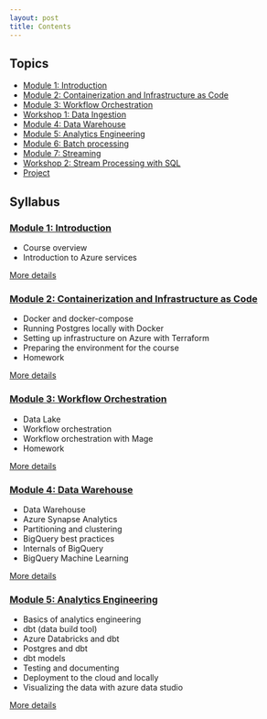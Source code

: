 ```yaml
---
layout: post
title: Contents
---
```




## Topics

* [Module 1: Introduction](#module-1-introduction)
* [Module 2: Containerization and Infrastructure as Code](#module-2-containerization-and-infrastructure-as-code)
* [Module 3: Workflow Orchestration](#module-3-workflow-orchestration)
* [Workshop 1: Data Ingestion](#workshop-1-data-ingestion)
* [Module 4: Data Warehouse](#module-4-data-warehouse)
* [Module 5: Analytics Engineering](#module-5-analytics-engineering)
* [Module 6: Batch processing](#module-6-batch-processing)
* [Module 7: Streaming](#module-7-streaming)
* [Workshop 2: Stream Processing with SQL](#workshop-2-stream-processing-with-sql)
* [Project](#project)

## Syllabus

### [Module 1: Introduction](introduction/)

* Course overview
* Introduction to Azure services


[More details](introduction/index.md/)

### [Module 2: Containerization and Infrastructure as Code](docker-terraform/)

* Docker and docker-compose
* Running Postgres locally with Docker
* Setting up infrastructure on Azure with Terraform
* Preparing the environment for the course
* Homework

[More details](docker-terraform/index.md)

### [Module 3: Workflow Orchestration](workflow-orchestration/)

* Data Lake
* Workflow orchestration
* Workflow orchestration with Mage
* Homework

[More details](workflow-orchestration/index.md)

### [Module 4: Data Warehouse](data-warehouse/)

* Data Warehouse
* Azure Synapse Analytics
* Partitioning and clustering
* BigQuery best practices
* Internals of BigQuery
* BigQuery Machine Learning

[More details](data-warehouse/index.md)

### [Module 5: Analytics Engineering](analytics-engineering/)

* Basics of analytics engineering
* dbt (data build tool)
* Azure Databricks and dbt
* Postgres and dbt
* dbt models
* Testing and documenting
* Deployment to the cloud and locally
* Visualizing the data with azure data studio 


[More details](04-analytics-engineering/index.md)

